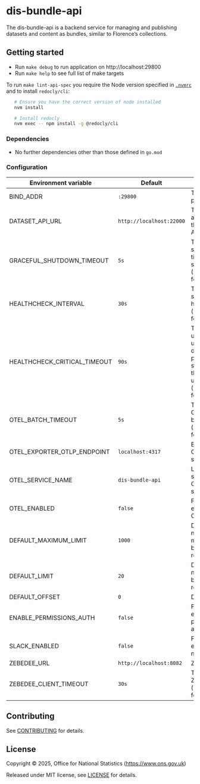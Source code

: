 # dis-bundle-api

The dis-bundle-api is a backend service for managing and publishing datasets and content as bundles, similar to Florence’s collections.

## Getting started

* Run `make debug` to run application on http://localhost:29800
* Run `make help` to see full list of make targets

To run `make lint-api-spec` you require the Node version specified in [`.nvmrc`](.nvmrc) and to install `redocly/cli`:

```sh
   # Ensure you have the correct version of node installed
   nvm install

   # Install redocly
   nvm exec -- npm install -g @redocly/cli
```

### Dependencies

* No further dependencies other than those defined in `go.mod`

### Configuration

| Environment variable              | Default                  | Description                                                                                                        |
| --------------------------------- | ------------------------ | ------------------------------------------------------------------------------------------------------------------ |
| BIND_ADDR                         | `:29800`                 | The host and port to bind to                                                                                       |
| DATASET_API_URL                   | `http://localhost:22000` | The hostname and port for the Dataset API                                                                          |
| GRACEFUL_SHUTDOWN_TIMEOUT         | `5s`                     | The graceful shutdown timeout in seconds (`time.Duration` format)                                                  |
| HEALTHCHECK_INTERVAL              | `30s`                    | Time between self-healthchecks (`time.Duration` format)                                                            |
| HEALTHCHECK_CRITICAL_TIMEOUT      | `90s`                    | Time to wait until an unhealthy dependent propagates its state to make this app unhealthy (`time.Duration` format) |
| OTEL_BATCH_TIMEOUT                | `5s`                     | Timeout for OpenTelemetry batch export (`time.Duration` format)                                                    |
| OTEL_EXPORTER_OTLP_ENDPOINT       | `localhost:4317`         | Endpoint for OpenTelemetry service                                                                                 |
| OTEL_SERVICE_NAME                 | `dis-bundle-api`         | Label of service for OpenTelemetry service                                                                         |
| OTEL_ENABLED                      | `false`                  | Feature flag to enable OpenTelemetry                                                                               |
| DEFAULT_MAXIMUM_LIMIT             | `1000`                   | Default number of maximum bundles returned                                                                         |
| DEFAULT_LIMIT                     | `20`                     | Default number of bundles returned                                                                                 |
| DEFAULT_OFFSET                    | `0`                      | Default offset                                                                                                     |
| ENABLE_PERMISSIONS_AUTH           | `false`                  | Feature flag to enable permissions authentication                                                                  |
| SLACK_ENABLED                     | `false`                  | Feature flag to enable Slack notifications                                                                         |
| ZEBEDEE_URL                       | `http://localhost:8082`  | Zebedee URL                                                                                                        |
| ZEBEDEE_CLIENT_TIMEOUT            | `30s`                    | Timeout for Zebedee client (`time.Duration` format)                                                                |

## Contributing

See [CONTRIBUTING](CONTRIBUTING.md) for details.

## License

Copyright © 2025, Office for National Statistics (https://www.ons.gov.uk)

Released under MIT license, see [LICENSE](LICENSE.md) for details.
